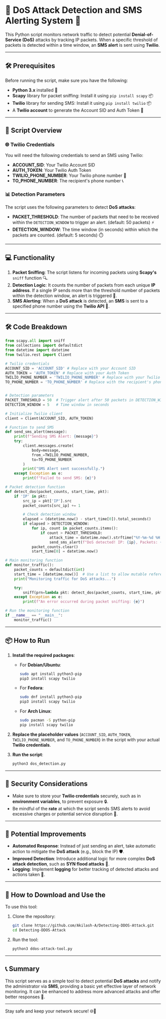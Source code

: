 
# 🚨 **DoS Attack Detection and SMS Alerting System** 🚨

This Python script monitors network traffic to detect potential **Denial-of-Service (DoS)** attacks by tracking IP packets. When a specific threshold of packets is detected within a time window, an **SMS alert** is sent using **Twilio**.

---

## 🛠️ **Prerequisites** 

Before running the script, make sure you have the following:

- **Python 3.x** installed 🐍
- **Scapy** library for packet sniffing: Install it using `pip install scapy` 📦
- **Twilio** library for sending SMS: Install it using `pip install twilio` 📦
- A **Twilio account** to generate the Account SID and Auth Token 🏢

---

## 📝 **Script Overview** 

### 🌐 **Twilio Credentials**

You will need the following credentials to send an SMS using Twilio:

- **ACCOUNT_SID**: Your Twilio Account SID
- **AUTH_TOKEN**: Your Twilio Auth Token
- **TWILIO_PHONE_NUMBER**: Your Twilio phone number 📱
- **TO_PHONE_NUMBER**: The recipient's phone number 📞

### 📊 **Detection Parameters**

The script uses the following parameters to detect **DoS attacks**:

- **PACKET_THRESHOLD**: The number of packets that need to be received within the `DETECTION_WINDOW` to trigger an alert. (default: 50 packets) ⚡
- **DETECTION_WINDOW**: The time window (in seconds) within which the packets are counted. (default: 5 seconds) ⏱️

---

## 💻 **Functionality**

1. **Packet Sniffing**: The script listens for incoming packets using **Scapy's** `sniff` function 🔍.
2. **Detection Logic**: It counts the number of packets from each unique **IP address**. If a single IP sends more than the threshold number of packets within the detection window, an alert is triggered 🚨.
3. **SMS Alerting**: When a **DoS attack** is detected, an **SMS** is sent to a specified phone number using the **Twilio API** 📲.

---

## 🛠️ **Code Breakdown**

```python
from scapy.all import sniff
from collections import defaultdict
from datetime import datetime
from twilio.rest import Client

# Twilio credentials
ACCOUNT_SID = 'ACCOUNT_SID' # Replace with your Account SID
AUTH_TOKEN = 'AUTH_TOKEN' # Replace with your Auth Token
TWILIO_PHONE_NUMBER = 'TWILIO_PHONE_NUMBER' # Replace with your Twilio phone number
TO_PHONE_NUMBER = 'TO_PHONE_NUMBER' # Replace with the recipient's phone number


# Detection parameters
PACKET_THRESHOLD = 50  # Trigger alert after 50 packets in DETECTION_WINDOW
DETECTION_WINDOW = 5   # Time window in seconds

# Initialize Twilio client
client = Client(ACCOUNT_SID, AUTH_TOKEN)

# Function to send SMS
def send_sms_alert(message):
    print(f"Sending SMS Alert: {message}")
    try:
        client.messages.create(
            body=message,
            from_=TWILIO_PHONE_NUMBER,
            to=TO_PHONE_NUMBER
        )
        print("SMS Alert sent successfully.")
    except Exception as e:
        print(f"Failed to send SMS: {e}")

# Packet detection function
def detect_dos(packet_counts, start_time, pkt):
    if 'IP' in pkt:
        src_ip = pkt['IP'].src
        packet_counts[src_ip] += 1

        # Check detection window
        elapsed = (datetime.now() - start_time[0]).total_seconds()
        if elapsed > DETECTION_WINDOW:
            for ip, count in packet_counts.items():
                if count > PACKET_THRESHOLD:
                    attack_time = datetime.now().strftime("%Y-%m-%d %H:%M:%S")
                    send_sms_alert(f"DoS detected! IP: {ip}, Packets: {count} in {DETECTION_WINDOW} seconds. Time: {attack_time}")
            packet_counts.clear()
            start_time[0] = datetime.now()

# Main monitoring function
def monitor_traffic():
    packet_counts = defaultdict(int)
    start_time = [datetime.now()]  # Use a list to allow mutable reference
    print("Monitoring traffic for DoS attacks...")

    try:
        sniff(prn=lambda pkt: detect_dos(packet_counts, start_time, pkt), store=False)
    except Exception as e:
        print(f"An error occurred during packet sniffing: {e}")

# Run the monitoring function
if __name__ == "__main__":
    monitor_traffic()
```

---

## 📦 **How to Run**

1. **Install the required packages**:
   - For **Debian/Ubuntu**:
     ```bash
     sudo apt install python3-pip
     pip3 install scapy twilio
     ```

   - For **Fedora**:
     ```bash
     sudo dnf install python3-pip
     pip3 install scapy twilio
     ```

   - For **Arch Linux**:
     ```bash
     sudo pacman -S python-pip
     pip install scapy twilio
     ```

2. **Replace the placeholder values** (`ACCOUNT_SID`, `AUTH_TOKEN`, `TWILIO_PHONE_NUMBER`, and `TO_PHONE_NUMBER`) in the script with your actual **Twilio credentials**.

3. **Run the script**:
   ```bash
   python3 dos_detection.py
   ```

---

## 🔐 **Security Considerations**

- Make sure to store your **Twilio credentials** securely, such as in **environment variables**, to prevent exposure 🔒.
- Be mindful of the **rate** at which the script sends SMS alerts to avoid excessive charges or potential service disruption 💸.

---

## 🚀 **Potential Improvements**

- **Automated Response**: Instead of just sending an alert, take automatic action to mitigate the **DoS attack** (e.g., block the IP) 🛡️.
- **Improved Detection**: Introduce additional logic for more complex **DoS attack detection**, such as **SYN flood attacks** 🌊.
- **Logging**: Implement **logging** for better tracking of detected attacks and actions taken 📜.

---

## 🔗 **How to Download and Use the**


To use this tool:

1. Clone the repository:
   ```bash
   git clone https://github.com/Akilash-A/Detecting-DDOS-Attack.git
   cd Detecting-DDOS-Attack
   ```

2. Run the tool:
   ```bash
   python3 ddos-attack-tool.py
   ```

---

## 📞 **Summary**

This script serves as a simple tool to detect potential **DoS attacks** and notify the administrator via **SMS**, providing a basic yet effective layer of network monitoring. It can be enhanced to address more advanced attacks and offer better responses 🔧.

---

Stay safe and keep your network secure! 🌐🔐
